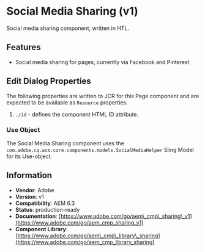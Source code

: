 <!--
Copyright 2017 Adobe

Licensed under the Apache License, Version 2.0 (the "License");
you may not use this file except in compliance with the License.
You may obtain a copy of the License at

    http://www.apache.org/licenses/LICENSE-2.0

Unless required by applicable law or agreed to in writing, software
distributed under the License is distributed on an "AS IS" BASIS,
WITHOUT WARRANTIES OR CONDITIONS OF ANY KIND, either express or implied.
See the License for the specific language governing permissions and
limitations under the License.
-->
Social Media Sharing (v1)
====
Social media sharing component, written in HTL.

## Features
* Social media sharing for pages, currently via Facebook and Pinterest

## Edit Dialog Properties
The following properties are written to JCR for this Page component and are expected to be available as `Resource` properties:

1. `./id` - defines the component HTML ID attribute.

### Use Object
The Social Media Sharing component uses the `com.adobe.cq.wcm.core.components.models.SocialMediaHelper` Sling Model for its
Use-object.

## Information
* **Vendor**: Adobe
* **Version**: v1
* **Compatibility**: AEM 6.3
* **Status**: production-ready
* **Documentation**: [https://www.adobe.com/go/aem\_cmp\_sharing\_v1](https://www.adobe.com/go/aem_cmp_sharing_v1)
* **Component Library**: [https://www.adobe.com/go/aem\_cmp\_library\_sharing](https://www.adobe.com/go/aem_cmp_library_sharing)
